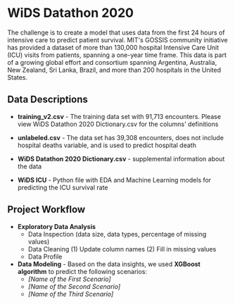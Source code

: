 WiDS Datathon 2020
===================================

The challenge is to create a model that uses data from the first 24 hours of intensive care to predict patient survival. MIT's GOSSIS community initiative has provided a dataset of more than 130,000 hospital Intensive Care Unit (ICU) visits from patients, spanning a one-year time frame. This data is part of a growing global effort and consortium spanning Argentina, Australia, New Zealand, Sri Lanka, Brazil, and more than 200 hospitals in the United States. 


## Data Descriptions


* **training_v2.csv** - The training data set with 91,713 encounters. Please view WiDS Datathon 2020 Dictionary.csv for the columns' definitions

* **unlabeled.csv** - The data set has 39,308 encounters, does not include hospital deaths variable, and is used to predict hospital death

* **WiDS Datathon 2020 Dictionary.csv** - supplemental information about the data

* **WiDS ICU** - Python file with EDA and Machine Learning models for predicting the ICU survival rate

## Project Workflow

* **Exploratory Data Analysis** 
  * Data Inspection (data size, data types, percentage of missing values)
  * Data Cleaning
  (1) Update column names
  (2) Fill in missing values 
  * Data Profile
* **Data Modeling** - Based on the data insights, we used **XGBoost algorithm** to predict the following scenarios:
  * *[Name of the First Scenario]*
  * *[Name of the Second Scenario]*
  * *[Name of the Third Scenario]*

